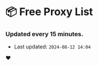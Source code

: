 # :package: Free Proxy List
### Updated every 15 minutes.

- Last updated: `2024-08-12 14:04`

:heart:
